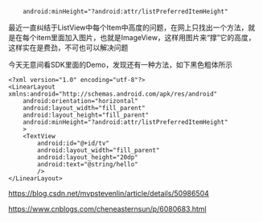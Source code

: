 ```
    android:minHeight="?android:attr/listPreferredItemHeight"
```

最近一直纠结于ListView中每个Item中高度的问题，在网上只找出一个方法，就是在每个item里面加入图片，也就是ImageView，这样用图片来“撑”它的高度，这样实在是费劲，不可也可以解决问题

今天无意间看SDK里面的Demo，发现还有一种方法，如下黑色粗体所示



```
<?xml version="1.0" encoding="utf-8"?>
<LinearLayout xmlns:android="http://schemas.android.com/apk/res/android"
    android:orientation="horizontal"
    android:layout_width="fill_parent"
    android:layout_height="fill_parent"
    android:minHeight="?android:attr/listPreferredItemHeight"
    >
    <TextView
        android:id="@+id/tv"
        android:layout_width="fill_parent" 
        android:layout_height="20dp" 
        android:text="@string/hello"
        />
</LinearLayout>
```

https://blog.csdn.net/mvpstevenlin/article/details/50986504



https://www.cnblogs.com/cheneasternsun/p/6080683.html